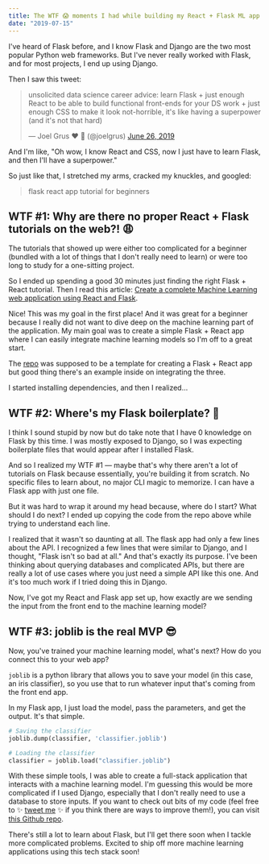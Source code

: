 ```yaml
---
title: The WTF 😱 moments I had while building my React + Flask ML app
date: "2019-07-15"
---
```


I've heard of Flask before, and I know Flask and Django are the two most popular Python web frameworks. But I've never really worked with Flask, and for most projects, I end up using Django. 

Then I saw this tweet:

<blockquote class="twitter-tweet"><p lang="en" dir="ltr">unsolicited data science career advice: learn Flask + just enough React to be able to build functional front-ends for your DS work + just enough CSS to make it look not-horrible, it&#39;s like having a superpower (and it&#39;s not that hard)</p>&mdash; Joel Grus ♥️ 📓 (@joelgrus) <a href="https://twitter.com/joelgrus/status/1143951419151540225?ref_src=twsrc%5Etfw">June 26, 2019</a></blockquote> <script async src="https://platform.twitter.com/widgets.js" charset="utf-8"></script>

And I'm like, "Oh wow, I know React and CSS, now I just have to learn Flask, and then I'll have a superpower."

So just like that, I stretched my arms, cracked my knuckles, and googled:

> flask react app tutorial for beginners

## WTF #1: Why are there no proper React + Flask tutorials on the web?! 😩

The tutorials that showed up were either too complicated for a beginner (bundled with a lot of things that I don't really need to learn) or were too long to study for a one-sitting project.

So I ended up spending a good 30 minutes just finding the right Flask + React tutorial. Then I read this article: [Create a complete Machine Learning web application using React and Flask](https://towardsdatascience.com/create-a-complete-machine-learning-web-application-using-react-and-flask-859340bddb33). 

Nice! This was my goal in the first place! And it was great for a beginner because I really did not want to dive deep on the machine learning part of the application. My main goal was to create a simple Flask + React app where I can easily integrate machine learning models so I'm off to a great start.

The [repo](https://github.com/kb22/ML-React-App-Template) was supposed to be a template for creating a Flask + React app but good thing there's an example inside on integrating the three.

I started installing dependencies, and then I realized...

## WTF #2: Where's my Flask boilerplate? 🤔

I think I sound stupid by now but do take note that I have 0 knowledge on Flask by this time. I was mostly exposed to Django, so I was expecting boilerplate files that would appear after I installed Flask.

And so I realized my WTF #1 &mdash; maybe that's why there aren't a lot of tutorials on Flask because essentially, you're building it from scratch. No specific files to learn about, no major CLI magic to memorize. I can have a Flask app with just one file.

But it was hard to wrap it around my head because, where do I start? What should I do next? I ended up copying the code from the repo above while trying to understand each line.

I realized that it wasn't so daunting at all. The flask app had only a few lines about the API. I recognized a few lines that were similar to Django, and I thought, "Flask isn't so bad at all." And that's exactly its purpose. I've been thinking about querying databases and complicated APIs, but there are really a lot of use cases where you just need a simple API like this one. And it's too much work if I tried doing this in Django.

Now, I've got my React and Flask app set up, how exactly are we sending the input from the front end to the machine learning model?

## WTF #3: joblib is the real MVP 😎

Now, you've trained your machine learning model, what's next? How do you connect this to your web app?

`joblib` is a python library that allows you to save your model (in this case, an iris classifier), so you use that to run whatever input that's coming from the front end app.

In my Flask app, I just load the model, pass the parameters, and get the output. It's that simple.

```python
# Saving the classifier
joblib.dump(classifier, 'classifier.joblib')

# Loading the classifier
classifier = joblib.load("classifier.joblib")
```

With these simple tools, I was able to create a full-stack application that interacts with a machine learning model. I'm guessing this would be more complicated if I used Django, especially that I don't really need to use a database to store inputs. If you want to check out bits of my code (feel free to ✨ [tweet me](https://twitter.com/binkymilk) ✨ if you think there are ways to improve them!), you can visit [this Github repo](https://github.com/binkymilk/siri).

There's still a lot to learn about Flask, but I'll get there soon when I tackle more complicated problems. Excited to ship off more machine learning applications using this tech stack soon!


